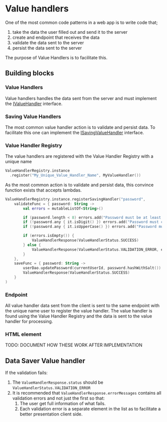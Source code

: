 # Value handlers

One of the most common code patterns in a web
app is to write code that;
1) take the data the user filled out and send it to the server
2) create and endpoint that receives the data
3) validate the data sent to the server
4) persist the data sent to the server

The purpose of Value Handlers is to facilitate this.

## Building blocks

### Value Handlers
Value handlers handles the data sent from the server and must implement
the [IValueHandler](../../src/main/kotlin/io/schinzel/web_blocks/component/value_handler/IValueHandler.kt) interface.

### Saving Value Handlers
The most common value handler action is to validate and persist data.
To facilitate this one can implement
the [ISavingValueHandler](../../src/main/kotlin/io/schinzel/web_blocks/component/value_handler/ISavingValueHandler.kt) interface.

### Value Handler Registry
The value handlers are registered with the Value Handler Registry with a unique name

```kotlin
ValueHandlerRegistry.instance
  .register("My_Unique_Value_Handler_Name", MyValueHandler())
```

As the most common action is to validate and persist data, this convince function exists
that accepts lambdas.
```kotlin
ValueHandlerRegistry.instance.registerSavingHandler("password",
    validateFunc = { password: String ->
        val errors = mutableListOf<String>()

        if (password.length < 8) errors.add("Password must be at least 8 characters")
        if (!password.any { it.isDigit() }) errors.add("Password must contain a number")
        if (!password.any { it.isUpperCase() }) errors.add("Password must contain uppercase letter")

        if (errors.isEmpty()) {
            ValueHandlerResponse(ValueHandlerStatus.SUCCESS)
        } else {
            ValueHandlerResponse(ValueHandlerStatus.VALIDATION_ERROR, errors)
        }
    },
    saveFunc = { password: String ->
        userDao.updatePassword(currentUserId, password.hashWithSalt())
        ValueHandlerResponse(ValueHandlerStatus.SUCCESS)
    }
)
```


### Endpoint
All value handler data sent from the client is sent to the same endpoint with the unique name
user to register the value handler.
The value handler is found using the Value Handler Registry and the data is sent to the
value handler for processing.


### HTML element
TODO: DOCUMENT HOW THESE WORK AFTER IMPLEMENTATION








## Data Saver Value handler

If the validation fails:
1) The `ValueHandlerResponse.status` should be `ValueHandlerStatus.VALIDATION_ERROR`
2) It is recommended that `ValueHandlerResponse.errorMessages` contains all validation errors and not just the first so that:
   1) The user get full information of what fails.
   2) Each validation error is a separate element in the list as to facilitate a better presentation client side.
